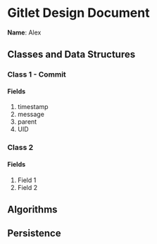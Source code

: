 # Gitlet Design Document

**Name**: Alex

## Classes and Data Structures

### Class 1 - Commit

#### Fields

1. timestamp  
2. message
3. parent
4. UID 


### Class 2

#### Fields

1. Field 1
2. Field 2


## Algorithms

## Persistence

